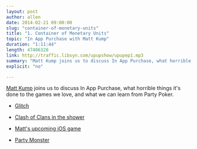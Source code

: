 ```yaml
---
layout: post
author: allen
date: 2014-02-21 09:00:00
slug: "container-of-monetary-units"
title: "1. Container of Monetary Units"
topic: "In App Purchase with Matt Kump"
duration: "1:11:44"
length: 47486328
link: http://traffic.libsyn.com/upupshow/upupep1.mp3
summary: "Matt Kump joins us to discuss In App Purchase, what horrible things it's done to the games we love, and what we can learn from Party Poker."
explicit: "no"

---
```


[Matt Kump](http://www.twitter.com/kump/) joins us to discuss In App Purchase, what horrible things it's done to the games we love, and what we can learn from Party Poker.

- [Glitch][1]
- [Clash of Clans in the shower](http://www.nytimes.com/2013/12/22/technology/master-of-his-virtual-domain.html?pagewanted=all&_r=0)
- [Matt's upcoming iOS game](http://dribbble.com/shots/1381336-Game-Teaser)
- [Party Monster](http://www.steamclock.com/partymonster/)

  [1]: http://en.wikipedia.org/wiki/Glitch_(video_game)